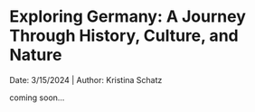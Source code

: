 # Exploring Germany: A Journey Through History, Culture, and Nature

<span class="subtitle">
Date: 3/15/2024 | Author: Kristina Schatz
</span>

coming soon...
